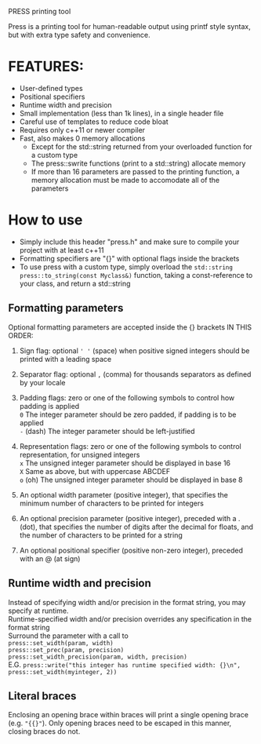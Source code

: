 PRESS printing tool

Press is a printing tool for human-readable output using printf style syntax, but with extra type safety and convenience.

# FEATURES:
- User-defined types
- Positional specifiers
- Runtime width and precision
- Small implementation (less than 1k lines), in a single header file
- Careful use of templates to reduce code bloat
- Requires only c++11 or newer compiler
- Fast, also makes 0 memory allocations
	- Except for the std::string returned from your overloaded function for a custom type
	- The press::swrite functions (print to a std::string) allocate memory
	- If more than 16 parameters are passed to the printing function, a memory allocation must be made to accomodate all of the parameters

# How to use
- Simply include this header "press.h" and make sure to compile your project with at least c++11
- Formatting specifiers are "{}" with optional flags inside the brackets
- To use press with a custom type, simply overload the `std::string press::to_string(const Myclass&)` function, taking a const-reference to your class, and return a std::string

## Formatting parameters
Optional formatting parameters are accepted inside the {} brackets IN THIS ORDER:

1) Sign flag: optional `' '` (space) when positive signed integers should be printed with a leading space

2) Separator flag: optional `,` (comma) for thousands separators as defined by your locale

3) Padding flags: zero or one of the following symbols to control how padding is applied  
	`0`	The integer parameter should be zero padded, if padding is to be applied  
	`-` (dash) The integer parameter should be left-justified

4) Representation flags: zero or one of the following symbols to control representation, for unsigned integers  
	`x`	The unsigned integer parameter should be displayed in base 16  
	`X`	Same as above, but with uppercase ABCDEF  
	`o` (oh) The unsigned integer parameter should be displayed in base 8

5) An optional width parameter (positive integer), that specifies the minimum number of characters to be printed for integers

6) An optional precision parameter (positive integer), preceded with a . (dot), that specifies the number of digits after the decimal for floats, and the number of characters to be printed for a string

7) An optional positional specifier (positive non-zero integer), preceded with an @ (at sign)

## Runtime width and precision
Instead of specifying width and/or precision in the format string, you may specify at runtime.  
Runtime-specified width and/or precision overrides any specification in the format string  
Surround the parameter with a call to  
`press::set_width(param, width)`  
`press::set_prec(param, precision)`  
`press::set_width_precision(param, width, precision)`  
E.G. `press::write("this integer has runtime specified width: {}\n", press::set_width(myinteger, 2))`

## Literal braces
Enclosing an opening brace within braces will print a single opening brace (e.g. `"{{}"`). Only opening braces need to be escaped in this manner, closing braces do not.
